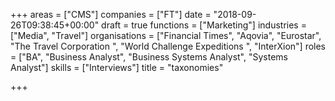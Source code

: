 +++
areas = ["CMS"]
companies = ["FT"]
date = "2018-09-26T09:38:45+00:00"
draft = true
functions = ["Marketing"]
industries = ["Media", "Travel"]
organisations = ["Financial Times", "Aqovia", "Eurostar", "The Travel Corporation ", "World Challenge Expeditions ", "InterXion"]
roles = ["BA", "Business Analyst", "Business Systems Analyst", "Systems Analyst"]
skills = ["Interviews"]
title = "taxonomies"

+++
